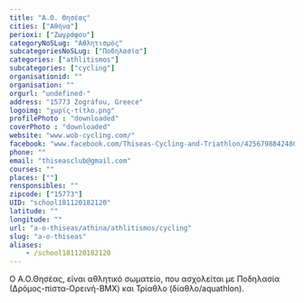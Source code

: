 ```yaml
---
title: "Α.Ο. Θησέας"
cities: ["Αθήνα"]
perioxi: ["Ζωγράφου"]
categoryNoSLug: "Αθλητισμός"
subcategoriesNoSLug: ["Ποδηλασία"]
categories: ["athlitismos"]
subcategories: ["cycling"]
organisationid: ""
organisation: ""
orgurl: "undefined-"
address: "15773 Zográfou, Greece"
logoimg: "χωρίς-τίτλο.png"
profilePhoto : "downloaded"
coverPhoto : "downloaded"
website: "www.wob-cycling.com/"
facebook: "www.facebook.com/Thiseas-Cycling-and-Triathlon/425679884248064"
phone: ""
email: "thiseasclub@gmail.com"
courses: ""
places: [""]
rensponsibles: ""
zipcode: ["15773"]
UID: "school181120182120"
latitude: ""
longitude: ""
url: "a-o-thiseas/athina/athlitismos/cycling"
slug: "a-o-thiseas"
aliases:
    - /school181120182120
---
```



Ο Α.Ο.Θησέας, είναι αθλητικό σωματείο, που ασχολείται με Ποδηλασία (Δρόμος-πίστα-Ορεινή-BMX) και Τρίαθλο (δίαθλο/aquathlon).

